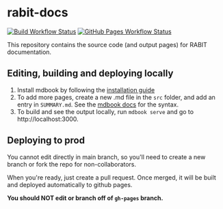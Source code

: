 # rabit-docs

[![Build Workflow Status](https://img.shields.io/github/workflow/status/megascrapper/rabit-docs/Deploy)](https://github.com/megascrapper/rabit-docs/actions/workflows/deploy.yml)
[![GitHub Pages Workflow Status](https://img.shields.io/github/workflow/status/megascrapper/rabit-docs/pages%20build%20and%20deployment?label=github%20pages)](https://github.com/megascrapper/rabit-docs/actions/workflows/pages/pages-build-deployment)

This repository contains the source code (and output pages) for RABIT documentation.

## Editing, building and deploying locally

1. Install mdbook by following the [installation guide](https://rust-lang.github.io/mdBook/guide/installation.html)
2. To add more pages, create a new .md file in the `src` folder, and add an entry in `SUMMARY.md`. See the [mdbook docs](https://rust-lang.github.io/mdBook/format/summary.html) for the syntax.
3. To build and see the output locally, run `mdbook serve` and go to http://localhost:3000.


## Deploying to prod

You cannot edit directly in main branch, so you'll need to create a new branch or fork the repo for non-collaborators.

When you're ready, just create a pull request. Once merged, it will be built and deployed automatically to github pages.

**You should NOT edit or branch off of `gh-pages` branch.**

